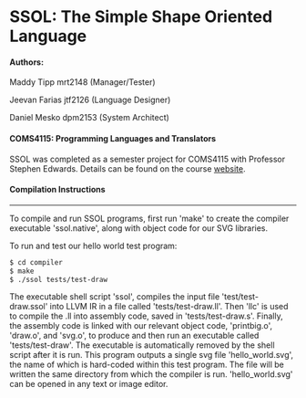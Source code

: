 # SSOL: The Simple Shape Oriented Language
#### Authors:
Maddy Tipp mrt2148 (Manager/Tester)

Jeevan Farias jtf2126 (Language Designer)

Daniel Mesko dpm2153 (System Architect)


#### COMS4115: Programming Languages and Translators
SSOL was completed as a semester project for COMS4115 with Professor Stephen Edwards. Details can be found on the course [website](http://www.cs.columbia.edu/~%20sedwards/classes/2018/4115-fall/index.html).

#### Compilation Instructions
---

To compile and run SSOL programs, first run 'make' to create the compiler executable 'ssol.native', along with object code for our SVG libraries. 

To run and test our hello world test program:
```bash
$ cd compiler
$ make
$ ./ssol tests/test-draw
```

The executable shell script 'ssol', compiles the input file 'test/test-draw.ssol' into LLVM IR in a file called 'tests/test-draw.ll'.
Then 'llc' is used to compile the .ll into assembly code, saved in 'tests/test-draw.s'.
Finally, the assembly code is linked with our relevant object code, 'printbig.o', 'draw.o', and 'svg.o', to produce and then run an executable called 'tests/test-draw'. 
The executable is automatically removed by the shell script after it is run. 
This program outputs a single svg file 'hello_world.svg', the name of which is hard-coded within this test program. The file will be written the same directory from which the compiler is run.
'hello_world.svg' can be opened in any text or image editor.
